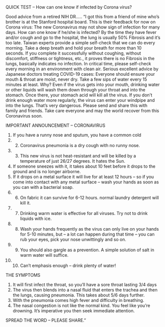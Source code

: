 QUICK TEST – How can one know if infected by Corona virus?

Good advice from a retired NIH DR…..
“I got this from a friend of mine who’s brother is at the Stanford
hospital board. This is their feedback for now on Corona virus: The new
Coronavirus may not show sign of infection for many days. How can one
know if he/she is infected? By the time they have fever and/or cough
and go to the hospital, the lung is usually 50% Fibrosis and it’s
too late. Taiwan experts provide a simple self-check that we can do
every morning. Take a deep breath and hold your breath for more than
10 seconds. If you complete it successfully without coughing, without
discomfort, stiffness or tightness, etc., it proves there is no Fibrosis
in the lungs, basically indicates no infection. In critical time, please
self-check every morning in an environment with clean air. Serious
excellent advice by Japanese doctors treating COVID-19 cases: Everyone
should ensure your mouth & throat are moist, never dry. Take a few sips
of water every 15 minutes at least. Why? Even if the virus gets into
your mouth, drinking water or other liquids will wash them down through
your throat and into the stomach. Once there, your stomach acid will
kill all the virus. If you don’t drink enough water more regularly,
the virus can enter your windpipe and into the lungs. That’s very
dangerous. Please send and share this with family and friends. Take care
everyone and may the world recover from this Coronavirus soon.

IMPORTANT ANNOUNCEMENT – CORONAVIRUS

1. If you have a runny nose and sputum, you have a common cold
2. 2. Coronavirus pneumonia is a dry cough with no runny nose.
3. 3. This new virus is not heat-resistant and will be killed
by a temperature of just 26/27 degrees. It hates the Sun.
4. If someone sneezes with it, it takes about 10 feet before it drops to the ground and is no longer airborne.
5. If it drops on a metal surface it will live for at least 12 hours – so if you come into contact with any metal surface – wash your hands as soon as you can with a bacterial soap.
6. 6. On fabric it can survive for 6-12 hours. normal laundry detergent will kill it.
7. 7. Drinking warm water is effective for all viruses. Try not to drink liquids with ice.
8. 8. Wash your hands frequently as the virus can only live on your hands for 5-10 minutes, but – a lot can happen during that time – you can rub your eyes, pick your nose unwittingly and so on.
9. 9. You should also gargle as a prevention. A simple solution of salt in warm water will suffice.
10. 10. Can’t emphasis enough – drink plenty of water!

THE SYMPTOMS

1. It will first infect the throat, so you’ll have a sore throat lasting 3/4 days
2. The virus then blends into a nasal fluid that enters the trachea and then the lungs, causing pneumonia. This takes about 5/6 days further.
3. With the pneumonia comes high fever and difficulty in breathing.
4. The nasal congestion is not like the normal kind. You feel like you’re drowning. It’s imperative you then seek immediate attention.

SPREAD THE WORD – PLEASE SHARE.”
